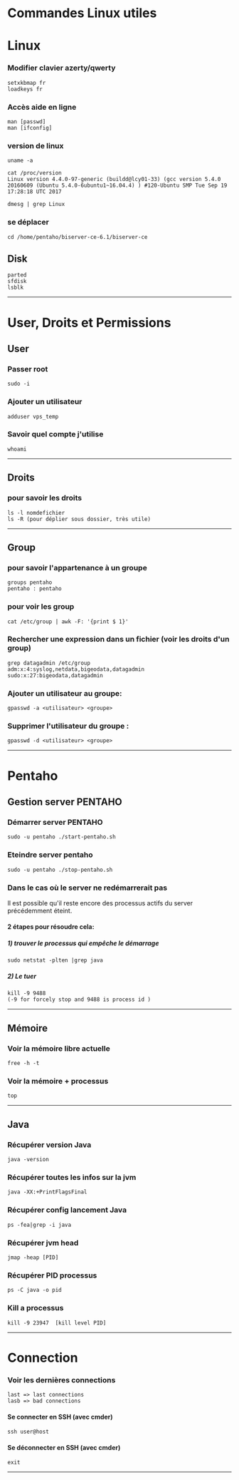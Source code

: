 # Commandes Linux utiles


# Linux

### Modifier clavier azerty/qwerty

    setxkbmap fr
    loadkeys fr

### Accès aide en ligne
    man [passwd]
    man [ifconfig]

### version de linux
    uname -a

    cat /proc/version
    Linux version 4.4.0-97-generic (buildd@lcy01-33) (gcc version 5.4.0 20160609 (Ubuntu 5.4.0-6ubuntu1~16.04.4) ) #120-Ubuntu SMP Tue Sep 19 17:28:18 UTC 2017

    dmesg | grep Linux  

### se déplacer
    cd /home/pentaho/biserver-ce-6.1/biserver-ce

## Disk
    parted
    sfdisk
    lsblk


---------
# User, Droits et Permissions

## User

### Passer root
    sudo -i

### Ajouter un utilisateur
    adduser vps_temp


### Savoir quel compte j'utilise
    whoami

---------
## Droits

### pour savoir les droits
    ls -l nomdefichier
    ls -R (pour déplier sous dossier, très utile)



---------

## Group

### pour savoir l'appartenance à un groupe
    groups pentaho
    pentaho : pentaho

### pour voir les group
    cat /etc/group | awk -F: '{print $ 1}'

### Rechercher une expression dans un fichier (voir les droits d'un group)
    grep datagadmin /etc/group
    adm:x:4:syslog,netdata,bigeodata,datagadmin
    sudo:x:27:bigeodata,datagadmin


### Ajouter un utilisateur au groupe:
    gpasswd -a <utilisateur> <groupe>

### Supprimer l'utilisateur du groupe :
    gpasswd -d <utilisateur> <groupe>



---------
# Pentaho

## Gestion server PENTAHO

### Démarrer server PENTAHO
    sudo -u pentaho ./start-pentaho.sh

### Eteindre server pentaho
    sudo -u pentaho ./stop-pentaho.sh

### Dans le cas où le server ne redémarrerait pas
Il est possible qu'il reste encore des processus actifs du server précédemment éteint.

#### 2 étapes pour résoudre cela:

##### 1) trouver le processus qui empêche le démarrage

    sudo netstat -plten |grep java

##### 2) Le tuer

    kill -9 9488
    (-9 for forcely stop and 9488 is process id )

---------
## Mémoire

### Voir la mémoire libre actuelle
    free -h -t

### Voir la mémoire + processus
    top

---------
## Java

### Récupérer version Java
    java -version

### Récupérer toutes les infos sur la jvm
    java -XX:+PrintFlagsFinal

### Récupérer config lancement Java
    ps -fea|grep -i java

### Récupérer jvm head
    jmap -heap [PID]


### Récupérer PID processus
    ps -C java -o pid

### Kill a processus
    kill -9 23947  [kill level PID]

---------
# Connection

### Voir les dernières connections
    last => last connections
    lasb => bad connections

#### Se connecter en SSH (avec cmder)
    ssh user@host

#### Se déconnecter en SSH (avec cmder)
    exit

---------
